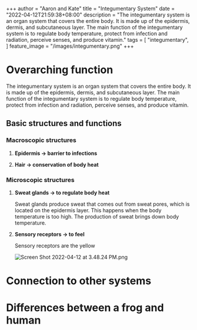 +++
author = "Aaron and Kate"
title = "Integumentary System"
date = "2022-04-12T21:59:38+08:00"
description = "The integumentary system is an organ system that covers the entire body. It is made up of the epidermis, dermis, and subcutaneous layer. The main function of the integumentary system is to regulate body temperature, protect from infection and radiation, perceive senses, and produce vitamin."
tags = [
    "integumentary",
]
feature_image = "/images/integumentary.png"
+++

# Overarching function

The integumentary system is an organ system that covers the entire body. It is made up of the epidermis, dermis, and subcutaneous layer. The main function of the integumentary system is to regulate body temperature, protect from infection and radiation, perceive senses, and produce vitamin.

## Basic structures and functions

### Macroscopic structures

1. **Epidermis → barrier to infections**
    
    
2. **Hair → conservation of body heat**
    
    

### Microscopic structures

1. **Sweat glands → to regulate body heat**
    
    Sweat glands produce sweat that comes out from sweat pores, which is located on the epidermis layer. This happens when the body temperature is too high. The production of sweat brings down body temperature. 
    
2. **Sensory receptors → to feel**
    
    Sensory receptors are the yellow 
    
    ![Screen Shot 2022-04-12 at 3.48.24 PM.png](https://s3-us-west-2.amazonaws.com/secure.notion-static.com/f1a68f92-7c03-447c-a3c5-30f5568ed76a/Screen_Shot_2022-04-12_at_3.48.24_PM.png)
    

# Connection to other systems

# Differences between a frog and human
